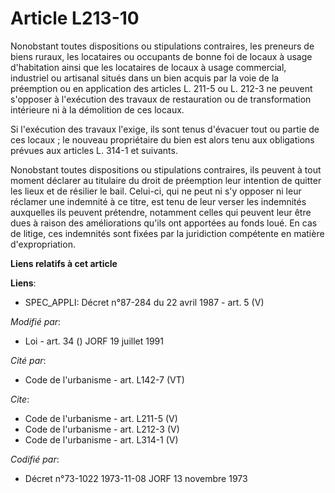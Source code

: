 # Article L213-10

Nonobstant toutes dispositions ou stipulations contraires, les preneurs de biens ruraux, les locataires ou occupants de bonne
foi de locaux à usage d'habitation ainsi que les locataires de locaux à usage commercial, industriel ou artisanal situés dans
un bien acquis par la voie de la préemption ou en application des articles L. 211-5 ou L. 212-3 ne peuvent s'opposer à
l'exécution des travaux de restauration ou de transformation intérieure ni à la démolition de ces locaux. 

Si l'exécution des travaux l'exige, ils sont tenus d'évacuer tout ou partie de ces locaux ; le nouveau propriétaire du bien
est alors tenu aux obligations prévues aux articles L. 314-1 et suivants. 

Nonobstant toutes dispositions ou stipulations contraires, ils peuvent à tout moment déclarer au titulaire du droit de
préemption leur intention de quitter les lieux et de résilier le bail. Celui-ci, qui ne peut ni s'y opposer ni leur réclamer
une indemnité à ce titre, est tenu de leur verser les indemnités auxquelles ils peuvent prétendre, notamment celles qui
peuvent leur être dues à raison des améliorations qu'ils ont apportées au fonds loué. En cas de litige, ces indemnités sont
fixées par la juridiction compétente en matière d'expropriation.

**Liens relatifs à cet article**

**Liens**:

  - SPEC_APPLI: Décret n°87-284 du 22 avril 1987 - art. 5 (V)

_Modifié par_:

  - Loi - art. 34 () JORF 19 juillet 1991

_Cité par_:

  - Code de l'urbanisme - art. L142-7 (VT)

_Cite_:

  - Code de l'urbanisme - art. L211-5 (V)
  - Code de l'urbanisme - art. L212-3 (V)
  - Code de l'urbanisme - art. L314-1 (V)

_Codifié par_:

  - Décret n°73-1022 1973-11-08 JORF 13 novembre 1973
